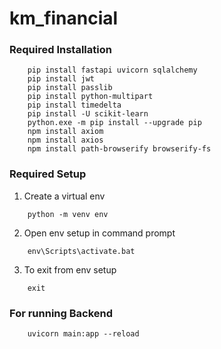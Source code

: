 # km_financial #

### Required Installation ###

```
    pip install fastapi uvicorn sqlalchemy
    pip install jwt
    pip install passlib
    pip install python-multipart
    pip install timedelta
    pip install -U scikit-learn
    python.exe -m pip install --upgrade pip
    npm install axiom
    npm install axios
    npm install path-browserify browserify-fs
```

### Required Setup ###

1. Create a virtual env 
```
    python -m venv env
```

2. Open env setup in command prompt
```
    env\Scripts\activate.bat
```

3. To exit from env setup
```
    exit
```

### For running Backend ###
```
    uvicorn main:app --reload
```

